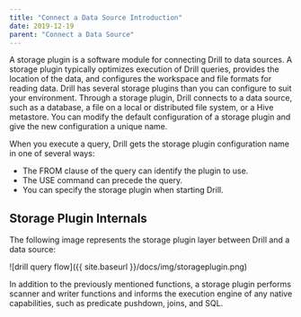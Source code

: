 ```yaml
---
title: "Connect a Data Source Introduction"
date: 2019-12-19
parent: "Connect a Data Source"
---
```

A storage plugin is a software module for connecting Drill to data sources. A storage plugin typically optimizes execution of Drill queries, provides the location of the data, and configures the workspace and file formats for reading data. Drill has several storage plugins than you can configure to suit your environment. Through a storage plugin, Drill connects to a data source, such as a database, a file on a local or distributed file system, or a Hive metastore. You can modify the default configuration of a storage plugin and give the new configuration a unique name. 

When you execute a query, Drill gets the storage plugin configuration name in one of several ways:

* The FROM clause of the query can identify the plugin to use.
* The USE <plugin name> command can precede the query.
* You can specify the storage plugin when starting Drill.

## Storage Plugin Internals
The following image represents the storage plugin layer between Drill and a
data source:

![drill query flow]({{ site.baseurl }}/docs/img/storageplugin.png)

In addition to the previously mentioned functions, a storage plugin performs scanner and writer functions and informs the execution engine of any native capabilities, such
as predicate pushdown, joins, and SQL.

